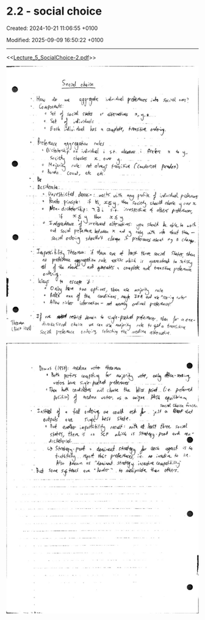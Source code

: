 # 2.2 - social choice

Created: 2024-10-21 11:06:55 +0100

Modified: 2025-09-09 16:50:22 +0100

---

<<[Lecture_5_SocialChoice-2.pdf](../../media/Lecture_5_SocialChoice-2.pdf)>>



![](../../media/Micro-2.2---social-choice-image1.jpeg)



![](../../media/Micro-2.2---social-choice-image2.jpeg)




